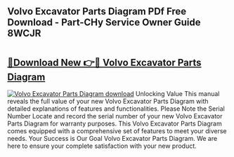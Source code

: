 ## Volvo Excavator Parts Diagram PDf Free Download - Part-CHy Service Owner Guide 8WCJR

# <h2><a href="http://dfmweo6.blite.top/?on=Volvo+Excavator+Parts+Diagram">🔗Download New 👉🔴 Volvo Excavator Parts Diagram</a></h2>

[![Volvo Excavator Parts Diagram download](https://i.imgur.com/lujVjoI.png)](http://dfmweo6.blite.top/?on=Volvo+Excavator+Parts+Diagram)
Unlocking Value This manual reveals the full value of your new Volvo Excavator Parts Diagram with detailed explanations of features and functionalities. Please Note the Serial Number Locate and record the serial number of your new Volvo Excavator Parts Diagram for warranty purposes. This Volvo Excavator Parts Diagram comes equipped with a comprehensive set of features to meet your diverse needs. Your Success is Our Goal Volvo Excavator Parts Diagram. We are here to ensure your complete satisfaction with your new product.
